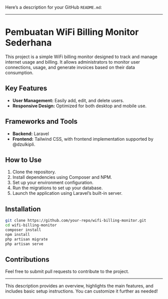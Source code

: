 Here’s a description for your GitHub `README.md`:

---

# Pembuatan WiFi Billing Monitor Sederhana

This project is a simple WiFi billing monitor designed to track and manage internet usage and billing. It allows administrators to monitor user connections, usage, and generate invoices based on their data consumption.

## Key Features
- **User Management:** Easily add, edit, and delete users.
- **Responsive Design:** Optimized for both desktop and mobile use.

## Frameworks and Tools
- **Backend:** Laravel
- **Frontend:** Tailwind CSS, with frontend implementation supported by @dzulkipli.

## How to Use
1. Clone the repository.
2. Install dependencies using Composer and NPM.
3. Set up your environment configuration.
4. Run the migrations to set up your database.
5. Launch the application using Laravel’s built-in server.

## Installation
```bash
git clone https://github.com/your-repo/wifi-billing-monitor.git
cd wifi-billing-monitor
composer install
npm install
php artisan migrate
php artisan serve
```

## Contributions
Feel free to submit pull requests to contribute to the project.

---

This description provides an overview, highlights the main features, and includes basic setup instructions. You can customize it further as needed!
